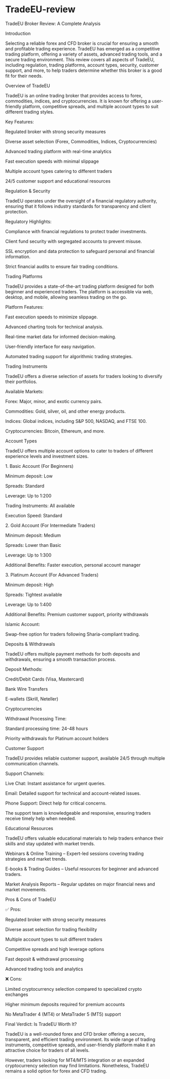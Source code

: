 # TradeEU-review
<p>TradeEU Broker Review: A Complete Analysis</p>

<p>Introduction</p>

<p>Selecting a reliable forex and CFD broker is crucial for ensuring a smooth and profitable trading experience. TradeEU has emerged as a competitive trading platform, offering a variety of assets, advanced trading tools, and a secure trading environment. This review covers all aspects of TradeEU, including regulation, trading platforms, account types, security, customer support, and more, to help traders determine whether this broker is a good fit for their needs.</p>

<p>Overview of TradeEU</p>

<p>TradeEU is an online trading broker that provides access to forex, commodities, indices, and cryptocurrencies. It is known for offering a user-friendly platform, competitive spreads, and multiple account types to suit different trading styles.</p>

<p>Key Features:</p>

<p>Regulated broker with strong security measures</p>

<p>Diverse asset selection (Forex, Commodities, Indices, Cryptocurrencies)</p>

<p>Advanced trading platform with real-time analytics</p>

<p>Fast execution speeds with minimal slippage</p>

<p>Multiple account types catering to different traders</p>

<p>24/5 customer support and educational resources</p>

<p>Regulation &amp; Security</p>

<p>TradeEU operates under the oversight of a financial regulatory authority, ensuring that it follows industry standards for transparency and client protection.</p>

<p>Regulatory Highlights:</p>

<p>Compliance with financial regulations to protect trader investments.</p>

<p>Client fund security with segregated accounts to prevent misuse.</p>

<p>SSL encryption and data protection to safeguard personal and financial information.</p>

<p>Strict financial audits to ensure fair trading conditions.</p>

<p>Trading Platforms</p>

<p>TradeEU provides a state-of-the-art trading platform designed for both beginner and experienced traders. The platform is accessible via web, desktop, and mobile, allowing seamless trading on the go.</p>

<p>Platform Features:</p>

<p>Fast execution speeds to minimize slippage.</p>

<p>Advanced charting tools for technical analysis.</p>

<p>Real-time market data for informed decision-making.</p>

<p>User-friendly interface for easy navigation.</p>

<p>Automated trading support for algorithmic trading strategies.</p>

<p>Trading Instruments</p>

<p>TradeEU offers a diverse selection of assets for traders looking to diversify their portfolios.</p>

<p>Available Markets:</p>

<p>Forex: Major, minor, and exotic currency pairs.</p>

<p>Commodities: Gold, silver, oil, and other energy products.</p>

<p>Indices: Global indices, including S&amp;P 500, NASDAQ, and FTSE 100.</p>

<p>Cryptocurrencies: Bitcoin, Ethereum, and more.</p>

<p>Account Types</p>

<p>TradeEU offers multiple account options to cater to traders of different experience levels and investment sizes.</p>

<p>1. Basic Account (For Beginners)</p>

<p>Minimum deposit: Low</p>

<p>Spreads: Standard</p>

<p>Leverage: Up to 1:200</p>

<p>Trading Instruments: All available</p>

<p>Execution Speed: Standard</p>

<p>2. Gold Account (For Intermediate Traders)</p>

<p>Minimum deposit: Medium</p>

<p>Spreads: Lower than Basic</p>

<p>Leverage: Up to 1:300</p>

<p>Additional Benefits: Faster execution, personal account manager</p>

<p>3. Platinum Account (For Advanced Traders)</p>

<p>Minimum deposit: High</p>

<p>Spreads: Tightest available</p>

<p>Leverage: Up to 1:400</p>

<p>Additional Benefits: Premium customer support, priority withdrawals</p>

<p>Islamic Account:</p>

<p>Swap-free option for traders following Sharia-compliant trading.</p>

<p>Deposits &amp; Withdrawals</p>

<p>TradeEU offers multiple payment methods for both deposits and withdrawals, ensuring a smooth transaction process.</p>

<p>Deposit Methods:</p>

<p>Credit/Debit Cards (Visa, Mastercard)</p>

<p>Bank Wire Transfers</p>

<p>E-wallets (Skrill, Neteller)</p>

<p>Cryptocurrencies</p>

<p>Withdrawal Processing Time:</p>

<p>Standard processing time: 24-48 hours</p>

<p>Priority withdrawals for Platinum account holders</p>

<p>Customer Support</p>

<p>TradeEU provides reliable customer support, available 24/5 through multiple communication channels.</p>

<p>Support Channels:</p>

<p>Live Chat: Instant assistance for urgent queries.</p>

<p>Email: Detailed support for technical and account-related issues.</p>

<p>Phone Support: Direct help for critical concerns.</p>

<p>The support team is knowledgeable and responsive, ensuring traders receive timely help when needed.</p>

<p>Educational Resources</p>

<p>TradeEU offers valuable educational materials to help traders enhance their skills and stay updated with market trends.</p>

<p>Webinars &amp; Online Training &ndash; Expert-led sessions covering trading strategies and market trends.</p>

<p>E-books &amp; Trading Guides &ndash; Useful resources for beginner and advanced traders.</p>

<p>Market Analysis Reports &ndash; Regular updates on major financial news and market movements.</p>

<p>Pros &amp; Cons of TradeEU</p>

<p>&#9989; Pros:</p>

<p>Regulated broker with strong security measures</p>

<p>Diverse asset selection for trading flexibility</p>

<p>Multiple account types to suit different traders</p>

<p>Competitive spreads and high leverage options</p>

<p>Fast deposit &amp; withdrawal processing</p>

<p>Advanced trading tools and analytics</p>

<p>&#10060; Cons:</p>

<p>Limited cryptocurrency selection compared to specialized crypto exchanges</p>

<p>Higher minimum deposits required for premium accounts</p>

<p>No MetaTrader 4 (MT4) or MetaTrader 5 (MT5) support</p>

<p>Final Verdict: Is TradeEU Worth It?</p>

<p>TradeEU is a well-rounded forex and CFD broker offering a secure, transparent, and efficient trading environment. Its wide range of trading instruments, competitive spreads, and user-friendly platform make it an attractive choice for traders of all levels.</p>

<p>However, traders looking for MT4/MT5 integration or an expanded cryptocurrency selection may find limitations. Nonetheless, TradeEU remains a solid option for forex and CFD trading.</p>
